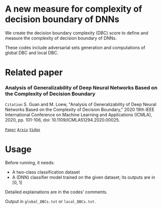 A new measure for complexity of decision boundary of DNNs
========
We create the decision boundary complexity (DBC) score to define and measure the complexity of decision boundary of DNNs.

These codes include adversarial sets generation and computations of global DBC and local DBC.

Related paper
======
### Analysis of Generalizability of Deep Neural Networks Based on the Complexity of Decision Boundary

`Citation` S. Guan and M. Loew, "Analysis of Generalizability of Deep Neural Networks Based on the Complexity of Decision Boundary," 2020 19th IEEE International Conference on Machine Learning and Applications (ICMLA), 2020, pp. 101-106, doi: 10.1109/ICMLA51294.2020.00025.

[`Paper`](https://doi.org/10.1109/ICMLA51294.2020.00025) [`Arxiv`](https://arxiv.org/abs/2009.07974) [`Video`](https://youtu.be/mJbmPiuGTcU)

Usage
=========
Before running, it needs:
* A two-class classification dataset
* A (DNN) classifier model trained on the given dataset; its outputs are in \[0, 1]

Detailed explainations are in the codes' comments.

Output in `global_DBCs.txt` or `local_DBCs.txt`.
